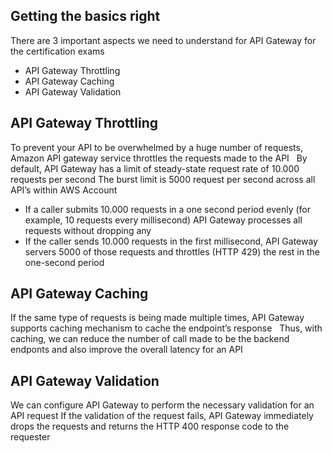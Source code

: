## Getting the basics right
There are 3 important aspects we need to understand for API Gateway for the certification exams
* API Gateway Throttling
* API Gateway Caching
* API Gateway Validation

## API Gateway Throttling
To prevent your API to be overwhelmed by a huge number of requests, Amazon API gateway service throttles the requests made to the API
 
By default, API Gateway has a limit of steady-state request rate of 10.000 requests per second
The burst limit is 5000 request per second across all API’s within AWS Account
 
* If a caller submits 10.000 requests in a one second period evenly (for example, 10 requests every millisecond) API Gateway processes all requests without dropping any
* If the caller sends 10.000 requests in the first millisecond, API Gateway servers 5000 of those requests and throttles (HTTP 429) the rest in the one-second period

## API Gateway Caching
If the same type of requests is being made multiple times, API Gateway supports caching mechanism to cache the endpoint’s response
 
Thus, with caching, we can reduce the number of call made to be the backend endponts and also improve the overall latency for an API
 
## API Gateway Validation
We can configure API Gateway to perform the necessary validation for an API request
If the validation of the request fails, API Gateway immediately drops the requests and returns the HTTP 400 response code to the requester 
